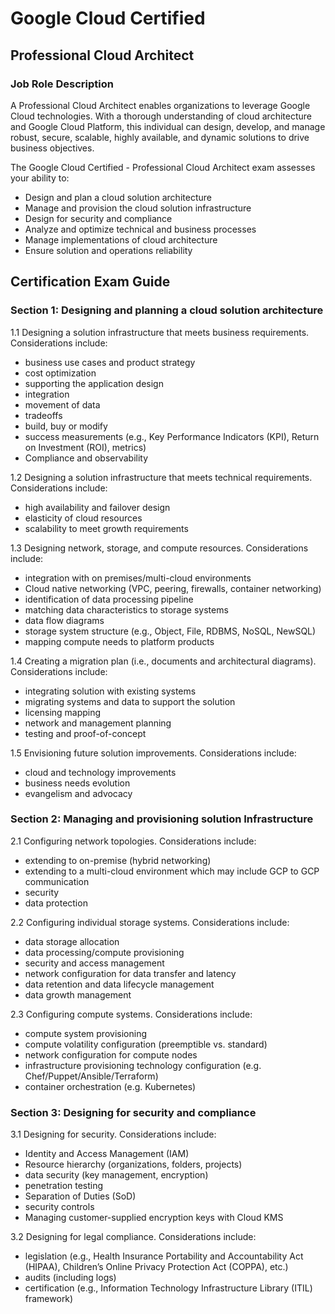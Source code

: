 # Google Cloud Certified
## Professional Cloud Architect
### Job Role Description
A Professional Cloud Architect enables organizations to leverage Google Cloud technologies. With a thorough understanding of cloud architecture and Google Cloud Platform, this individual can design, develop, and manage robust, secure, scalable, highly available, and dynamic solutions to drive business objectives.

The Google Cloud Certified - Professional Cloud Architect exam assesses your ability to:

- Design and plan a cloud solution architecture
- Manage and provision the cloud solution infrastructure
- Design for security and compliance
- Analyze and optimize technical and business processes
- Manage implementations of cloud architecture
- Ensure solution and operations reliability


## Certification Exam Guide

### Section 1: Designing and planning a cloud solution architecture
1.1 Designing a solution infrastructure that meets business requirements. Considerations include:
- business use cases and product strategy
- cost optimization
- supporting the application design
- integration
- movement of data
- tradeoffs
- build, buy or modify
- success measurements (e.g., Key Performance Indicators (KPI), Return on Investment (ROI), metrics)
- Compliance and observability

1.2 Designing a solution infrastructure that meets technical requirements. Considerations include:
- high availability and failover design
- elasticity of cloud resources
- scalability to meet growth requirements

1.3 Designing network, storage, and compute resources. Considerations include:
- integration with on premises/multi-cloud environments
- Cloud native networking (VPC, peering, firewalls, container networking)
- identification of data processing pipeline
- matching data characteristics to storage systems
- data flow diagrams
- storage system structure (e.g., Object, File, RDBMS, NoSQL, NewSQL)
- mapping compute needs to platform products

1.4 Creating a migration plan (i.e., documents and architectural diagrams). Considerations include:
- integrating solution with existing systems
- migrating systems and data to support the solution
- licensing mapping
- network and management planning
- testing and proof-of-concept

1.5 Envisioning future solution improvements. Considerations include:
- cloud and technology improvements
- business needs evolution
- evangelism and advocacy

### Section 2: Managing and provisioning solution Infrastructure
2.1 Configuring network topologies. Considerations include:

- extending to on-premise (hybrid networking)
- extending to a multi-cloud environment which may include GCP to GCP communication
- security
- data protection

2.2 Configuring individual storage systems. Considerations include:
- data storage allocation
- data processing/compute provisioning
- security and access management
- network configuration for data transfer and latency
- data retention and data lifecycle management
- data growth management

2.3 Configuring compute systems. Considerations include:

- compute system provisioning
- compute volatility configuration (preemptible vs. standard)
- network configuration for compute nodes
- infrastructure provisioning technology configuration (e.g. Chef/Puppet/Ansible/Terraform)
- container orchestration (e.g. Kubernetes)

### Section 3: Designing for security and compliance
3.1 Designing for security. Considerations include:

- Identity and Access Management (IAM)
- Resource hierarchy (organizations, folders, projects)
- data security (key management, encryption)
- penetration testing
- Separation of Duties (SoD)
- security controls
- Managing customer-supplied encryption keys with Cloud KMS

3.2 Designing for legal compliance. Considerations include:

- legislation (e.g., Health Insurance Portability and Accountability Act (HIPAA), Children’s Online Privacy Protection Act (COPPA), etc.)
- audits (including logs)
- certification (e.g., Information Technology Infrastructure Library (ITIL) framework)



